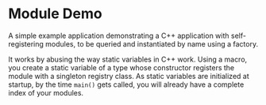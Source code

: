Module Demo
===========

A simple example application demonstrating a C++ application with self-registering modules, to be queried and instantiated by name using a factory.

It works by abusing the way static variables in C++ work. Using a macro, you create a static variable of a type whose constructor registers the module with a singleton registry class. As static variables are initialized at startup, by the time `main()` gets called, you will already have a complete index of your modules.

